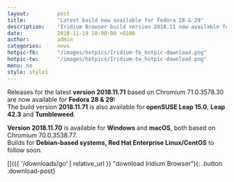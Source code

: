 ```yaml
---
layout: 		post
title:  		"Latest build now available for Fedora 28 & 29"
description: 	"Iridium Browser build version 2018.11 now available for Fedora 28 & 29 - go and get it!"
date:	 		2018-11-19 10:00:00 +0100
author:			admin
categories:		news
hotpic-fb:		"/images/hotpics/Iridium-fb_hotpic-download.png"
hotpic-tw:		"/images/hotpics/Iridium-tw_hotpic-download.png"
menu: no
style: style1
---
```


Releases for the latest **version 2018.11.71** based on Chromium 71.0.3578.30 are now available for **Fedora 28 & 29**!   
The build version **2018.11.71** is also available for **openSUSE Leap 15.0**, **Leap 42.3** and **Tumbleweed**.    
     
**Version 2018.11.70** is available for **Windows** and **macOS**, both based on Chromium 70.0.3538.77.   
Builds for **Debian-based systems, Red Hat Enterprise Linux/CentOS** to follow soon.    
    
[]({{ '/downloads/go' | relative_url }} "download Iridium Browser"){: .button .download-post}